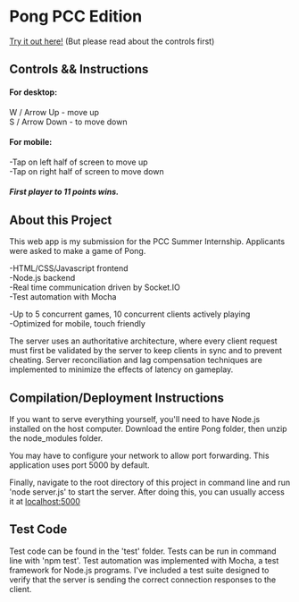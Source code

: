 # Pong PCC Edition

[Try it out here!](http://99.245.93.208:5000/)
(But please read about the controls first)

## Controls && Instructions

#### For desktop:  
W / Arrow Up - move up  
S / Arrow Down - to move down

#### For mobile:
-Tap on left half of screen to move up  
-Tap on right half of screen to move down

##### First player to 11 points wins.

## About this Project

This web app is my submission for the PCC Summer Internship. Applicants were asked to make a game of Pong. 

-HTML/CSS/Javascript frontend  
-Node.js backend  
-Real time communication driven by Socket.IO  
-Test automation with Mocha 

-Up to 5 concurrent games, 10 concurrent clients actively playing  
-Optimized for mobile, touch friendly

The server uses an authoritative architecture, where every client request must first be validated by the server to keep clients in sync and to prevent cheating. Server reconciliation and lag compensation techniques are implemented to minimize the effects of latency on gameplay.

## Compilation/Deployment Instructions
If you want to serve everything yourself, you'll need to have Node.js installed on the host computer. Download the entire Pong folder, then unzip the node_modules folder.

You may have to configure your network to allow port forwarding. This application uses port 5000 by default.

Finally, navigate to the root directory of this project in command line and run 'node server.js' to start the server. After doing this, you can usually access it at [localhost:5000](localhost:5000)

## Test Code
Test code can be found in the 'test' folder. Tests can be run in command line with 'npm test'. Test automation was implemented with Mocha, a test framework for Node.js programs. I've included a test suite designed to verify that the server is sending the correct connection responses to the client. 
